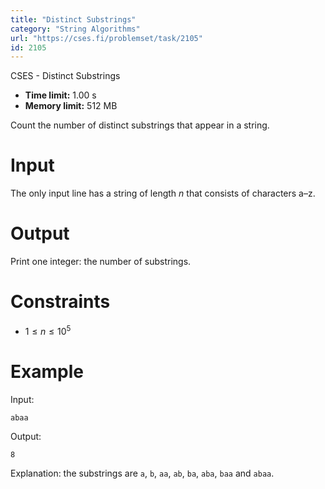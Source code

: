 ```yaml
---
title: "Distinct Substrings"
category: "String Algorithms"
url: "https://cses.fi/problemset/task/2105"
id: 2105
---
```


CSES - Distinct Substrings

  * **Time limit:** 1.00 s
  * **Memory limit:** 512 MB

Count the number of distinct substrings that appear in a string.

# Input

The only input line has a string of length $n$ that consists of characters
a–z.

# Output

Print one integer: the number of substrings.

# Constraints

  * $1 \le n \le 10^5$

# Example

Input:

    
    
    abaa
    

Output:

    
    
    8
    

Explanation: the substrings are `a`, `b`, `aa`, `ab`, `ba`, `aba`, `baa` and
`abaa`.

